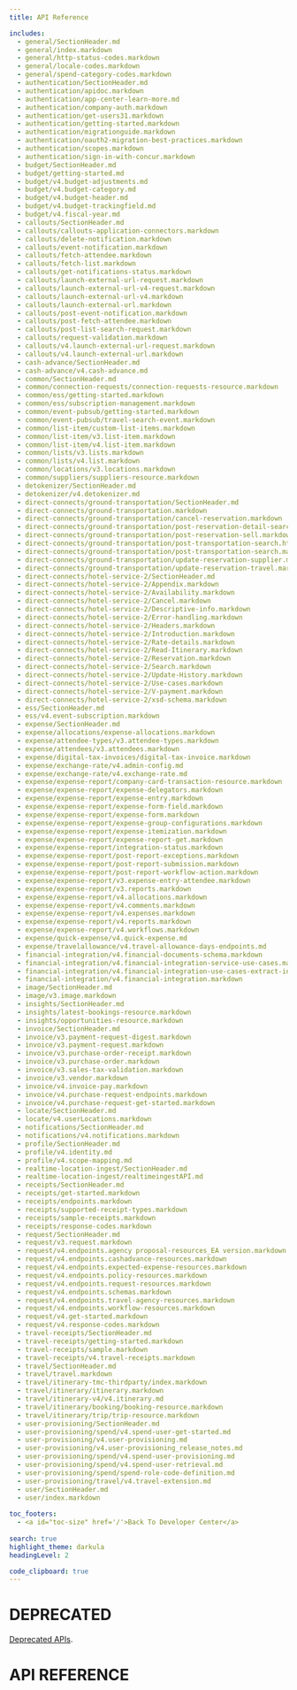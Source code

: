 ```yaml
---
title: API Reference

includes:
  - general/SectionHeader.md
  - general/index.markdown
  - general/http-status-codes.markdown
  - general/locale-codes.markdown
  - general/spend-category-codes.markdown
  - authentication/SectionHeader.md
  - authentication/apidoc.markdown
  - authentication/app-center-learn-more.md
  - authentication/company-auth.markdown
  - authentication/get-users31.markdown
  - authentication/getting-started.markdown
  - authentication/migrationguide.markdown
  - authentication/oauth2-migration-best-practices.markdown
  - authentication/scopes.markdown
  - authentication/sign-in-with-concur.markdown
  - budget/SectionHeader.md
  - budget/getting-started.md
  - budget/v4.budget-adjustments.md
  - budget/v4.budget-category.md
  - budget/v4.budget-header.md
  - budget/v4.budget-trackingfield.md
  - budget/v4.fiscal-year.md
  - callouts/SectionHeader.md
  - callouts/callouts-application-connectors.markdown
  - callouts/delete-notification.markdown
  - callouts/event-notification.markdown
  - callouts/fetch-attendee.markdown
  - callouts/fetch-list.markdown
  - callouts/get-notifications-status.markdown
  - callouts/launch-external-url-request.markdown
  - callouts/launch-external-url-v4-request.markdown
  - callouts/launch-external-url-v4.markdown
  - callouts/launch-external-url.markdown
  - callouts/post-event-notification.markdown
  - callouts/post-fetch-attendee.markdown
  - callouts/post-list-search-request.markdown
  - callouts/request-validation.markdown
  - callouts/v4.launch-external-url-request.markdown
  - callouts/v4.launch-external-url.markdown
  - cash-advance/SectionHeader.md
  - cash-advance/v4.cash-advance.md
  - common/SectionHeader.md
  - common/connection-requests/connection-requests-resource.markdown
  - common/ess/getting-started.markdown
  - common/ess/subscription-management.markdown
  - common/event-pubsub/getting-started.markdown
  - common/event-pubsub/travel-search-event.markdown
  - common/list-item/custom-list-items.markdown
  - common/list-item/v3.list-item.markdown
  - common/list-item/v4.list-item.markdown
  - common/lists/v3.lists.markdown
  - common/lists/v4.list.markdown
  - common/locations/v3.locations.markdown
  - common/suppliers/suppliers-resource.markdown
  - detokenizer/SectionHeader.md
  - detokenizer/v4.detokenizer.md
  - direct-connects/ground-transportation/SectionHeader.md
  - direct-connects/ground-transportation.markdown
  - direct-connects/ground-transportation/cancel-reservation.markdown
  - direct-connects/ground-transportation/post-reservation-detail-search.markdown
  - direct-connects/ground-transportation/post-reservation-sell.markdown
  - direct-connects/ground-transportation/post-transportation-search.html.md
  - direct-connects/ground-transportation/post-transportation-search.markdown
  - direct-connects/ground-transportation/update-reservation-supplier.markdown
  - direct-connects/ground-transportation/update-reservation-travel.markdown
  - direct-connects/hotel-service-2/SectionHeader.md
  - direct-connects/hotel-service-2/Appendix.markdown
  - direct-connects/hotel-service-2/Availability.markdown
  - direct-connects/hotel-service-2/Cancel.markdown
  - direct-connects/hotel-service-2/Descriptive-info.markdown
  - direct-connects/hotel-service-2/Error-handling.markdown
  - direct-connects/hotel-service-2/Headers.markdown
  - direct-connects/hotel-service-2/Introduction.markdown
  - direct-connects/hotel-service-2/Rate-details.markdown
  - direct-connects/hotel-service-2/Read-Itinerary.markdown
  - direct-connects/hotel-service-2/Reservation.markdown
  - direct-connects/hotel-service-2/Search.markdown
  - direct-connects/hotel-service-2/Update-History.markdown
  - direct-connects/hotel-service-2/Use-cases.markdown
  - direct-connects/hotel-service-2/V-payment.markdown
  - direct-connects/hotel-service-2/xsd-schema.markdown
  - ess/SectionHeader.md
  - ess/v4.event-subscription.markdown
  - expense/SectionHeader.md
  - expense/allocations/expense-allocations.markdown
  - expense/attendee-types/v3.attendee-types.markdown
  - expense/attendees/v3.attendees.markdown
  - expense/digital-tax-invoices/digital-tax-invoice.markdown
  - expense/exchange-rate/v4.admin-config.md
  - expense/exchange-rate/v4.exchange-rate.md
  - expense/expense-report/company-card-transaction-resource.markdown
  - expense/expense-report/expense-delegators.markdown
  - expense/expense-report/expense-entry.markdown
  - expense/expense-report/expense-form-field.markdown
  - expense/expense-report/expense-form.markdown
  - expense/expense-report/expense-group-configurations.markdown
  - expense/expense-report/expense-itemization.markdown
  - expense/expense-report/expense-report-get.markdown
  - expense/expense-report/integration-status.markdown
  - expense/expense-report/post-report-exceptions.markdown
  - expense/expense-report/post-report-submission.markdown
  - expense/expense-report/post-report-workflow-action.markdown
  - expense/expense-report/v3.expense-entry-attendee.markdown
  - expense/expense-report/v3.reports.markdown
  - expense/expense-report/v4.allocations.markdown
  - expense/expense-report/v4.comments.markdown
  - expense/expense-report/v4.expenses.markdown
  - expense/expense-report/v4.reports.markdown
  - expense/expense-report/v4.workflows.markdown
  - expense/quick-expense/v4.quick-expense.md
  - expense/travelallowance/v4.travel-allowance-days-endpoints.md
  - financial-integration/v4.financial-documents-schema.markdown
  - financial-integration/v4.financial-integration-service-use-cases.markdown
  - financial-integration/v4.financial-integration-use-cases-extract-information.markdown
  - financial-integration/v4.financial-integration.markdown
  - image/SectionHeader.md
  - image/v3.image.markdown
  - insights/SectionHeader.md
  - insights/latest-bookings-resource.markdown
  - insights/opportunities-resource.markdown
  - invoice/SectionHeader.md
  - invoice/v3.payment-request-digest.markdown
  - invoice/v3.payment-request.markdown
  - invoice/v3.purchase-order-receipt.markdown
  - invoice/v3.purchase-order.markdown
  - invoice/v3.sales-tax-validation.markdown
  - invoice/v3.vendor.markdown
  - invoice/v4.invoice-pay.markdown
  - invoice/v4.purchase-request-endpoints.markdown
  - invoice/v4.purchase-request-get-started.markdown
  - locate/SectionHeader.md
  - locate/v4.userLocations.markdown
  - notifications/SectionHeader.md
  - notifications/v4.notifications.markdown
  - profile/SectionHeader.md
  - profile/v4.identity.md
  - profile/v4.scope-mapping.md
  - realtime-location-ingest/SectionHeader.md
  - realtime-location-ingest/realtimeingestAPI.md
  - receipts/SectionHeader.md
  - receipts/get-started.markdown
  - receipts/endpoints.markdown
  - receipts/supported-receipt-types.markdown
  - receipts/sample-receipts.markdown
  - receipts/response-codes.markdown
  - request/SectionHeader.md
  - request/v3.request.markdown
  - request/v4.endpoints.agency proposal-resources_EA version.markdown
  - request/v4.endpoints.cashadvance-resources.markdown
  - request/v4.endpoints.expected-expense-resources.markdown
  - request/v4.endpoints.policy-resources.markdown
  - request/v4.endpoints.request-resources.markdown
  - request/v4.endpoints.schemas.markdown
  - request/v4.endpoints.travel-agency-resources.markdown
  - request/v4.endpoints.workflow-resources.markdown
  - request/v4.get-started.markdown
  - request/v4.response-codes.markdown
  - travel-receipts/SectionHeader.md
  - travel-receipts/getting-started.markdown
  - travel-receipts/sample.markdown
  - travel-receipts/v4.travel-receipts.markdown
  - travel/SectionHeader.md
  - travel/travel.markdown
  - travel/itinerary-tmc-thirdparty/index.markdown
  - travel/itinerary/itinerary.markdown
  - travel/itinerary-v4/v4.itinerary.md
  - travel/itinerary/booking/booking-resource.markdown
  - travel/itinerary/trip/trip-resource.markdown
  - user-provisioning/SectionHeader.md
  - user-provisioning/spend/v4.spend-user-get-started.md
  - user-provisioning/v4.user-provisioning.md
  - user-provisioning/v4.user-provisioning_release_notes.md
  - user-provisioning/spend/v4.spend-user-provisioning.md
  - user-provisioning/spend/v4.spend-user-retrieval.md
  - user-provisioning/spend/spend-role-code-definition.md
  - user-provisioning/travel/v4.travel-extension.md
  - user/SectionHeader.md
  - user/index.markdown
  
toc_footers:
  - <a id="toc-size" href='/'>Back To Developer Center</a>
  
search: true
highlight_theme: darkula
headingLevel: 2

code_clipboard: true
---
```


# DEPRECATED
[Deprecated APIs](deprecated).

# API REFERENCE
